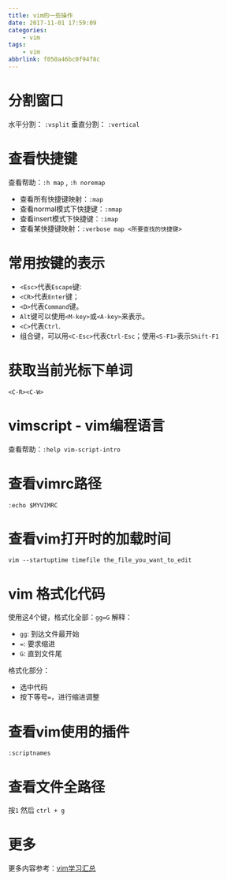 ```yaml
---
title: vim的一些操作
date: 2017-11-01 17:59:09
categories:
    - vim
tags:
    - vim
abbrlink: f050a46bc0f94f8c
---
```


# 分割窗口

水平分割： `:vsplit`
垂直分割： `:vertical`

# 查看快捷键

查看帮助：`:h map` , `:h noremap`

* 查看所有快捷键映射：`:map`
* 查看normal模式下快捷键：`:nmap`
* 查看insert模式下快捷键：`:imap`
* 查看某快捷键映射：`:verbose map <所要查找的快捷键>` 

# 常用按键的表示

* `<Esc>`代表`Escape`键:
* `<CR>`代表`Enter`键；
* `<D>`代表`Command`键。
* `Alt`键可以使用`<M-key>`或`<A-key>`来表示。
* `<C>`代表`Ctrl`.
* 组合键，可以用`<C-Esc>`代表`Ctrl-Esc`；使用`<S-F1>`表示`Shift-F1`

# 获取当前光标下单词

`<C-R><C-W>`

# vimscript - vim编程语言

查看帮助：`:help vim-script-intro`

# 查看vimrc路径

`:echo $MYVIMRC`

# 查看vim打开时的加载时间

`vim --startuptime timefile the_file_you_want_to_edit`


# vim 格式化代码

使用这4个键，格式化全部：`gg=G` 
解释：
* `gg`: 到达文件最开始 
* `=`: 要求缩进
* `G`: 直到文件尾 

格式化部分：
* 选中代码
* 按下等号`=`，进行缩进调整

# 查看vim使用的插件

`:scriptnames`

# 查看文件全路径

按`1` 然后 `ctrl + g`

# 更多

更多内容参考：[vim学习汇总](http://www.wangjinle.com/posts/9a88772f17a949d5.html)
